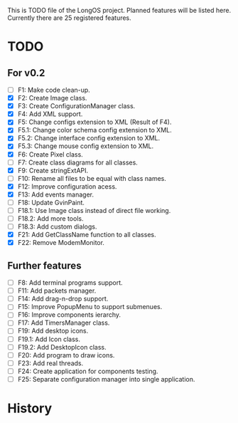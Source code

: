 This is TODO file of the LongOS project. Planned features will be listed here.
Currently there are 25 registered features.

TODO
========

For v0.2
--------

- [ ] F1: Make code clean-up.
- [X] F2: Create Image class.
- [X] F3: Create ConfigurationManager class.
- [X] F4: Add XML support.
- [X] F5: Change configs extension to XML (Result of F4).
- [X] F5.1: Change color schema config extension to XML.
- [X] F5.2: Change interface config extension to XML.
- [X] F5.3: Change mouse config extension to XML.
- [X] F6: Create Pixel class.
- [ ] F7: Create class diagrams for all classes.
- [X] F9: Create stringExtAPI.
- [ ] F10: Rename all files to be equal with class names.
- [X] F12: Improve configuration acess.
- [X] F13: Add events manager.
- [ ] F18: Update GvinPaint.
- [ ] F18.1: Use Image class instead of direct file working.
- [ ] F18.2: Add more tools.
- [ ] F18.3: Add custom dialogs.
- [X] F21: Add GetClassName function to all classes.
- [X] F22: Remove ModemMonitor.

Further features
--------
- [ ] F8: Add terminal programs support.
- [ ] F11: Add packets manager.
- [ ] F14: Add drag-n-drop support.
- [ ] F15: Improve PopupMenu to support submenues.
- [ ] F16: Improve components ierarchy.
- [ ] F17: Add TimersManager class.
- [ ] F19: Add desktop icons.
- [ ] F19.1: Add Icon class.
- [ ] F19.2: Add DesktopIcon class.
- [ ] F20: Add program to draw icons.
- [ ] F23: Add real threads.
- [ ] F24: Create application for components testing.
- [ ] F25: Separate configuration manager into single application.

History
========